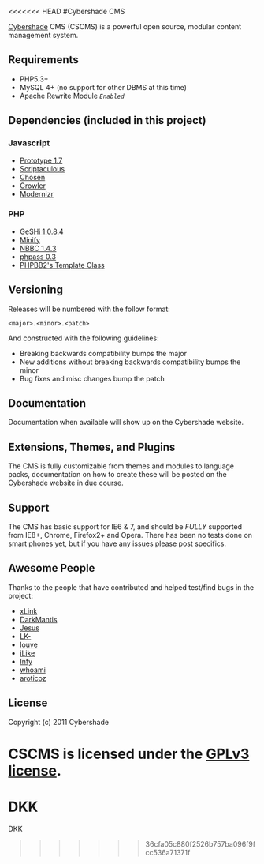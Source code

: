 <<<<<<< HEAD
#Cybershade CMS

[Cybershade](http://cybersha.de/) CMS (CSCMS) is a powerful open source, modular content management system.

## Requirements

* PHP5.3+ 
* MySQL 4+ (no support for other DBMS at this time)
* Apache Rewrite Module *`Enabled`*

## Dependencies (included in this project)

### Javascript
- [Prototype 1.7](http://prototypejs.org/)
- [Scriptaculous](http://script.aculo.us/)
- [Chosen](https://github.com/harvesthq/chosen)
- [Growler](http://code.google.com/p/kproto/wiki/Growler)
- [Modernizr](http://modernizr.com)

### PHP
- [GeSHi 1.0.8.4](http://qbnz.com/highlighter/)
- [Minify](http://code.google.com/p/minify/)
- [NBBC 1.4.3](http://nbbc.sourceforge.net/)
- [phpass 0.3](http://www.openwall.com/phpass/)
- [PHPBB2's Template Class](http://phpbb.com)

## Versioning 

Releases will be numbered with the follow format:

`<major>.<minor>.<patch>`

And constructed with the following guidelines:

- Breaking backwards compatibility bumps the major
- New additions without breaking backwards compatibility bumps the minor
- Bug fixes and misc changes bump the patch

## Documentation

Documentation when available will show up on the Cybershade website. 

## Extensions, Themes, and Plugins

The CMS is fully customizable from themes and modules to language packs, documentation on how to create these will be posted on the Cybershade website in due course.

## Support

The CMS has basic support for IE6 & 7, and should be *FULLY* supported from IE8+, Chrome, Firefox2+ and Opera.
There has been no tests done on smart phones yet, but if you have any issues please post specifics.

## Awesome People

Thanks to the people that have contributed and helped test/find bugs in the project:

- [xLink](https://github.com/xLink)
- [DarkMantis](https://github.com/DarkMantisCS)
- [Jesus](https://github.com/NoelDavies)
- [LK-](https://github.com/LK-)
- [louve](https://github.com/louve)
- [iLike](https://github.com/iLike)
- [Infy](https://github.com/infyhr)
- [whoami](https://github.com/johnmaguire2013)
- [aroticoz](http://cybershade.org/profile/view/aroticoz)

## License

Copyright (c) 2011 Cybershade

CSCMS is licensed under the [GPLv3 license](http://www.gnu.org/licenses/gpl-3.0.html).
=======
DKK
===

DKK
>>>>>>> 36cfa05c880f2526b757ba096f9fcc536a71371f
